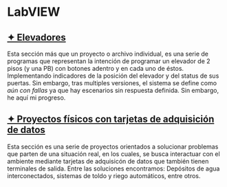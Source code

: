 # LabVIEW

## [✦ Elevadores](/Software/LabVIEW/Elevadores)
Esta sección más que un proyecto o archivo individual, es una serie de programas que representan la intención de programar un elevador de 2 pisos (y una PB) con botones adentro y en cada uno de éstos. Implementando indicadores de la posición del elevador y del status de sus puertas. Sin embargo, tras multiples versiones, el sistema se define como _aún con fallas_ ya que hay escenarios sin respuesta definida. Sin embargo, he aquí mi progreso.

## [✦ Proyectos físicos con tarjetas de adquisición de datos](/Software/LabVIEW/Proyectos_Físicos)
Esta sección es una serie de proyectos orientados a solucionar problemas que parten de una situación real, en los cuales, se busca interactuar con el ambiente mediante tarjetas de adquisicón de datos que también tienen terminales de salida. Entre las soluciones encontramos: Depósitos de agua interconectados, sistemas de toldo y riego automáticos, entre otros.
